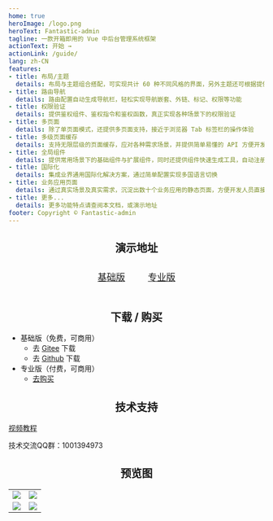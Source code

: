 ```yaml
---
home: true
heroImage: /logo.png
heroText: Fantastic-admin
tagline: 一款开箱即用的 Vue 中后台管理系统框架
actionText: 开始 →
actionLink: /guide/
lang: zh-CN
features:
- title: 布局/主题
  details: 布局与主题组合搭配，可实现共计 60 种不同风格的界面，另外主题还可根据提供的规则进行自定义扩展
- title: 路由导航
  details: 路由配置自动生成导航栏，轻松实现导航嵌套、外链、标记、权限等功能
- title: 权限验证
  details: 提供鉴权组件、鉴权指令和鉴权函数，真正实现各种场景下的权限验证
- title: 多页面
  details: 除了单页面模式，还提供多页面支持，接近于浏览器 Tab 标签栏的操作体验
- title: 多级页面缓存
  details: 支持无限层级的页面缓存，应对各种需求场景，并提供简单易懂的 API 方便开发者快速集成
- title: 全局组件
  details: 提供常用场景下的基础组件与扩展组件，同时还提供组件快速生成工具，自动注册全局组件，提高开发效率
- title: 国际化
  details: 集成业界通用国际化解决方案，通过简单配置实现多国语言切换
- title: 业务应用页面
  details: 通过真实场景及真实需求，沉淀出数十个业务应用的静态页面，方便开发人员直接使用，后续将长期更新
- title: 更多...
  details: 更多功能特点请查阅本文档，或演示地址
footer: Copyright © Fantastic-admin
---
```


<h2 align="center">演示地址</h2>

<div align="center" style="margin: 30px auto 50px;font-size: 18px;">
	<a href="https://hooray.gitee.io/fantastic-admin/basic" target="_blank" style="margin: 0 20px;">基础版</a>
	<a href="https://hooray.gitee.io/fantastic-admin/pro" target="_blank" style="margin: 0 20px;">专业版</a>
</div>

<h2 align="center">下载 / 购买</h2>

- 基础版（免费，可商用）
  - 去 [Gitee](https://gitee.com/hooray/Fantastic-admin) 下载
  - 去 [Github](https://github.com/hooray/Fantastic-admin) 下载
- 专业版（付费，可商用）
  - [去购买](/buy.md)

<h2 align="center">技术支持</h2>

[视频教程](https://space.bilibili.com/3079082/channel/detail?cid=156985)

技术交流QQ群：1001394973

<h2 align="center">预览图</h2>

<table>
	<tr>
		<td><img src="/fantastic-admin/preview1.png" /></td>
		<td><img src="/fantastic-admin/preview2.png" /></td>
	</tr>
	<tr>
		<td><img src="/fantastic-admin/preview3.png" /></td>
		<td><img src="/fantastic-admin/preview4.png" /></td>
	</tr>
</table>